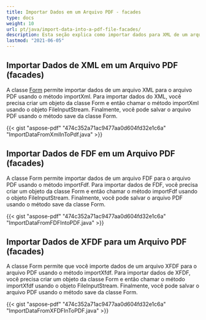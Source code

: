 ```yaml
---
title: Importar Dados em um Arquivo PDF - facades
type: docs
weight: 10
url: pt/java/import-data-into-a-pdf-file-facades/
description: Esta seção explica como importar dados para XML de um arquivo PDF com Aspose.PDF Facades usando a classe Form.
lastmod: "2021-06-05"
---
```


## Importar Dados de XML em um Arquivo PDF (facades)

A classe [Form](https://reference.aspose.com/pdf/java/com.aspose.pdf.facades/Form) permite importar dados de um arquivo XML para o arquivo PDF usando o método importXml. Para importar dados do XML, você precisa criar um objeto da classe Form e então chamar o método importXml usando o objeto FileInputStream. Finalmente, você pode salvar o arquivo PDF usando o método save da classe Form.

{{< gist "aspose-pdf" "474c352a71ac9477aa0d604fd32e1c6a" "ImportDataFromXmlInToPdf.java" >}}

## Importar Dados de FDF em um Arquivo PDF (facades)

A classe Form permite importar dados de um arquivo FDF para o arquivo PDF usando o método importFdf.
 Para importar dados de FDF, você precisa criar um objeto da classe Form e então chamar o método importFdf usando o objeto FileInputStream. Finalmente, você pode salvar o arquivo PDF usando o método save da classe Form.

{{< gist "aspose-pdf" "474c352a71ac9477aa0d604fd32e1c6a" "ImportDataFromFDFIntoPDF.java" >}}

## Importar Dados de XFDF para um Arquivo PDF (facades)

A classe Form permite que você importe dados de um arquivo XFDF para o arquivo PDF usando o método importXfdf. Para importar dados de XFDF, você precisa criar um objeto da classe Form e então chamar o método importXfdf usando o objeto FileInputStream. Finalmente, você pode salvar o arquivo PDF usando o método save da classe Form.

{{< gist "aspose-pdf" "474c352a71ac9477aa0d604fd32e1c6a" "ImportDataFromXFDFInToPDF.java" >}}